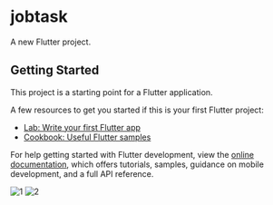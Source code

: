 # jobtask

A new Flutter project.

## Getting Started

This project is a starting point for a Flutter application.

A few resources to get you started if this is your first Flutter project:

- [Lab: Write your first Flutter app](https://docs.flutter.dev/get-started/codelab)
- [Cookbook: Useful Flutter samples](https://docs.flutter.dev/cookbook)

For help getting started with Flutter development, view the
[online documentation](https://docs.flutter.dev/), which offers tutorials,
samples, guidance on mobile development, and a full API reference.

![1](https://github.com/hello-saif/Learn_Skill/assets/101374729/20a86027-1b69-43b2-824d-ffe5286a2712)   ![2](https://github.com/hello-saif/Learn_Skill/assets/101374729/8b53cc25-3960-4e3e-9218-170e4f0b0224)




